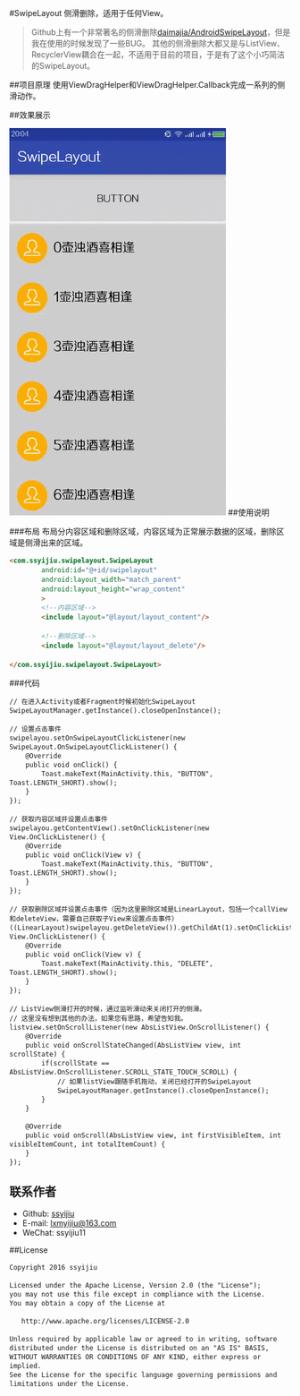 #SwipeLayout
侧滑删除，适用于任何View。

> Github上有一个非常著名的侧滑删除[daimajia/AndroidSwipeLayout](https://github.com/daimajia/AndroidSwipeLayout)，但是我在使用的时候发现了一些BUG。
> 其他的侧滑删除大都又是与ListView、RecyclerView耦合在一起，不适用于目前的项目，于是有了这个小巧简洁的SwipeLayout。

##项目原理
使用ViewDragHelper和ViewDragHelper.Callback完成一系列的侧滑动作。

##效果展示

![](./show.gif)
##使用说明

###布局
布局分内容区域和删除区域，内容区域为正常展示数据的区域，删除区域是侧滑出来的区域。
```html
<com.ssyijiu.swipelayout.SwipeLayout
        android:id="@+id/swipelayout"
        android:layout_width="match_parent"
        android:layout_height="wrap_content"
        >
        <!--内容区域-->
        <include layout="@layout/layout_content"/>

        <!--删除区域-->
        <include layout="@layout/layout_delete"/>

</com.ssyijiu.swipelayout.SwipeLayout>
```

###代码

```
// 在进入Activity或者Fragment时候初始化SwipeLayout
SwipeLayoutManager.getInstance().closeOpenInstance();

// 设置点击事件
swipelayou.setOnSwipeLayoutClickListener(new SwipeLayout.OnSwipeLayoutClickListener() {
    @Override
    public void onClick() {
        Toast.makeText(MainActivity.this, "BUTTON", Toast.LENGTH_SHORT).show();
    }
});

// 获取内容区域并设置点击事件
swipelayou.getContentView().setOnClickListener(new View.OnClickListener() {
    @Override
    public void onClick(View v) {
        Toast.makeText(MainActivity.this, "BUTTON", Toast.LENGTH_SHORT).show();
    }
});

// 获取删除区域并设置点击事件（因为这里删除区域是LinearLayout，包括一个callView和deleteView，需要自己获取子View来设置点击事件）
((LinearLayout)swipelayou.getDeleteView()).getChildAt(1).setOnClickListener(new View.OnClickListener() {
    @Override
    public void onClick(View v) {
        Toast.makeText(MainActivity.this, "DELETE", Toast.LENGTH_SHORT).show();
    }
});

// ListView侧滑打开的时候，通过监听滑动来关闭打开的侧滑。
// 这里没有想到其他的办法，如果您有思路，希望告知我。
listview.setOnScrollListener(new AbsListView.OnScrollListener() {
    @Override
    public void onScrollStateChanged(AbsListView view, int scrollState) {
        if(scrollState == AbsListView.OnScrollListener.SCROLL_STATE_TOUCH_SCROLL) {
            // 如果listView跟随手机拖动，关闭已经打开的SwipeLayout
            SwipeLayoutManager.getInstance().closeOpenInstance();
        }
    }

    @Override
    public void onScroll(AbsListView view, int firstVisibleItem, int visibleItemCount, int totalItemCount) {
    }
});
```
## 联系作者
- Github: [ssyijiu](https://github.com/ssyijiu)
- E-mail: lxmyijiu@163.com
- WeChat: ssyijiu11

##License

```
Copyright 2016 ssyijiu

Licensed under the Apache License, Version 2.0 (the "License");
you may not use this file except in compliance with the License.
You may obtain a copy of the License at

   http://www.apache.org/licenses/LICENSE-2.0

Unless required by applicable law or agreed to in writing, software
distributed under the License is distributed on an "AS IS" BASIS,
WITHOUT WARRANTIES OR CONDITIONS OF ANY KIND, either express or implied.
See the License for the specific language governing permissions and
limitations under the License.
```